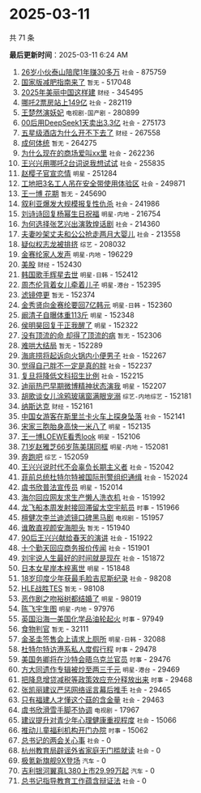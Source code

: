 # 2025-03-11

共 71 条


<!-- BEGIN -->

**最后更新时间**：2025-03-11 6:24 AM
1. [26岁小伙泰山陪爬1年赚30多万](https://m.weibo.cn/search?containerid=100103type%3D1%26t%3D10%26q%3D%2326%E5%B2%81%E5%B0%8F%E4%BC%99%E6%B3%B0%E5%B1%B1%E9%99%AA%E7%88%AC1%E5%B9%B4%E8%B5%9A30%E5%A4%9A%E4%B8%87%23&stream_entry_id=31&isnewpage=1&extparam=seat%3D1%26cate%3D5001%26stream_entry_id%3D31%26lcate%3D5001%26band_rank%3D1%26realpos%3D1%26flag%3D1%26filter_type%3Drealtimehot%26dgr%3D0%26c_type%3D31%26pos%3D0%26q%3D%252326%25E5%25B2%2581%25E5%25B0%258F%25E4%25BC%2599%25E6%25B3%25B0%25E5%25B1%25B1%25E9%2599%25AA%25E7%2588%25AC1%25E5%25B9%25B4%25E8%25B5%259A30%25E5%25A4%259A%25E4%25B8%2587%2523%26display_time%3D1741624186%26pre_seqid%3D174162418651203272624119) `社会` - 875759
2. [国家版减肥指南来了](https://m.weibo.cn/search?containerid=100103type%3D1%26t%3D10%26q%3D%23%E5%9B%BD%E5%AE%B6%E7%89%88%E5%87%8F%E8%82%A5%E6%8C%87%E5%8D%97%E6%9D%A5%E4%BA%86%23&stream_entry_id=31&isnewpage=1&extparam=seat%3D1%26cate%3D5001%26stream_entry_id%3D31%26lcate%3D5001%26band_rank%3D2%26realpos%3D2%26flag%3D16%26filter_type%3Drealtimehot%26dgr%3D0%26c_type%3D31%26pos%3D1%26q%3D%2523%25E5%259B%25BD%25E5%25AE%25B6%25E7%2589%2588%25E5%2587%258F%25E8%2582%25A5%25E6%258C%2587%25E5%258D%2597%25E6%259D%25A5%25E4%25BA%2586%2523%26display_time%3D1741624186%26pre_seqid%3D174162418651203272624119) `暂无` - 517048
3. [2025年美丽中国这样建](https://m.weibo.cn/search?containerid=100103type%3D1%26t%3D10%26q%3D%232025%E5%B9%B4%E7%BE%8E%E4%B8%BD%E4%B8%AD%E5%9B%BD%E8%BF%99%E6%A0%B7%E5%BB%BA%23&stream_entry_id=31&isnewpage=1&extparam=seat%3D1%26cate%3D5001%26stream_entry_id%3D31%26lcate%3D5001%26band_rank%3D3%26realpos%3D3%26flag%3D0%26filter_type%3Drealtimehot%26dgr%3D0%26c_type%3D31%26pos%3D2%26q%3D%25232025%25E5%25B9%25B4%25E7%25BE%258E%25E4%25B8%25BD%25E4%25B8%25AD%25E5%259B%25BD%25E8%25BF%2599%25E6%25A0%25B7%25E5%25BB%25BA%2523%26display_time%3D1741624186%26pre_seqid%3D174162418651203272624119) `财经` - 345495
4. [哪吒2票房站上149亿](https://m.weibo.cn/search?containerid=100103type%3D1%26t%3D10%26q%3D%23%E5%93%AA%E5%90%922%E7%A5%A8%E6%88%BF%E7%AB%99%E4%B8%8A149%E4%BA%BF%23&stream_entry_id=31&isnewpage=1&extparam=seat%3D1%26cate%3D5001%26stream_entry_id%3D31%26lcate%3D5001%26band_rank%3D4%26realpos%3D4%26flag%3D0%26filter_type%3Drealtimehot%26dgr%3D0%26c_type%3D31%26pos%3D3%26q%3D%2523%25E5%2593%25AA%25E5%2590%25922%25E7%25A5%25A8%25E6%2588%25BF%25E7%25AB%2599%25E4%25B8%258A149%25E4%25BA%25BF%2523%26display_time%3D1741624186%26pre_seqid%3D174162418651203272624119) `社会` - 282119
5. [王楚然演妖妃](https://m.weibo.cn/search?containerid=100103type%3D1%26t%3D10%26q%3D%E7%8E%8B%E6%A5%9A%E7%84%B6%E6%BC%94%E5%A6%96%E5%A6%83&stream_entry_id=31&isnewpage=1&extparam=seat%3D1%26cate%3D5001%26stream_entry_id%3D31%26lcate%3D5001%26band_rank%3D5%26realpos%3D5%26flag%3D0%26filter_type%3Drealtimehot%26dgr%3D0%26c_type%3D31%26pos%3D4%26q%3D%25E7%258E%258B%25E6%25A5%259A%25E7%2584%25B6%25E6%25BC%2594%25E5%25A6%2596%25E5%25A6%2583%26display_time%3D1741624186%26pre_seqid%3D174162418651203272624119) `电视剧-国产剧` - 280899
6. [00后用DeepSeek1天卖出3.3亿](https://m.weibo.cn/search?containerid=100103type%3D1%26t%3D10%26q%3D%2300%E5%90%8E%E7%94%A8DeepSeek1%E5%A4%A9%E5%8D%96%E5%87%BA3.3%E4%BA%BF%23&stream_entry_id=31&isnewpage=1&extparam=seat%3D1%26cate%3D5001%26stream_entry_id%3D31%26lcate%3D5001%26band_rank%3D6%26realpos%3D6%26flag%3D0%26filter_type%3Drealtimehot%26dgr%3D0%26c_type%3D31%26pos%3D5%26q%3D%252300%25E5%2590%258E%25E7%2594%25A8DeepSeek1%25E5%25A4%25A9%25E5%258D%2596%25E5%2587%25BA3.3%25E4%25BA%25BF%2523%26display_time%3D1741624186%26pre_seqid%3D174162418651203272624119) `社会` - 275173
7. [五星级酒店为什么开不下去了](https://m.weibo.cn/search?containerid=100103type%3D1%26t%3D10%26q%3D%23%E4%BA%94%E6%98%9F%E7%BA%A7%E9%85%92%E5%BA%97%E4%B8%BA%E4%BB%80%E4%B9%88%E5%BC%80%E4%B8%8D%E4%B8%8B%E5%8E%BB%E4%BA%86%23&stream_entry_id=31&isnewpage=1&extparam=seat%3D1%26cate%3D5001%26stream_entry_id%3D31%26lcate%3D5001%26band_rank%3D7%26realpos%3D7%26flag%3D0%26filter_type%3Drealtimehot%26dgr%3D0%26c_type%3D31%26pos%3D7%26q%3D%2523%25E4%25BA%2594%25E6%2598%259F%25E7%25BA%25A7%25E9%2585%2592%25E5%25BA%2597%25E4%25B8%25BA%25E4%25BB%2580%25E4%25B9%2588%25E5%25BC%2580%25E4%25B8%258D%25E4%25B8%258B%25E5%258E%25BB%25E4%25BA%2586%2523%26display_time%3D1741624186%26pre_seqid%3D174162418651203272624119) `财经` - 267558
8. [成何体统](https://m.weibo.cn/search?containerid=100103type%3D1%26t%3D10%26q%3D%E6%88%90%E4%BD%95%E4%BD%93%E7%BB%9F&stream_entry_id=31&isnewpage=1&extparam=seat%3D1%26cate%3D5001%26stream_entry_id%3D31%26lcate%3D5001%26band_rank%3D8%26realpos%3D8%26flag%3D0%26filter_type%3Drealtimehot%26dgr%3D0%26c_type%3D31%26pos%3D8%26q%3D%25E6%2588%2590%25E4%25BD%2595%25E4%25BD%2593%25E7%25BB%259F%26display_time%3D1741624186%26pre_seqid%3D174162418651203272624119) `暂无` - 264275
9. [为什么现在的商场爱叫xx里](https://m.weibo.cn/search?containerid=100103type%3D1%26t%3D10%26q%3D%23%E4%B8%BA%E4%BB%80%E4%B9%88%E7%8E%B0%E5%9C%A8%E7%9A%84%E5%95%86%E5%9C%BA%E7%88%B1%E5%8F%ABxx%E9%87%8C%23&stream_entry_id=31&isnewpage=1&extparam=seat%3D1%26cate%3D5001%26stream_entry_id%3D31%26lcate%3D5001%26band_rank%3D9%26realpos%3D9%26flag%3D1%26filter_type%3Drealtimehot%26dgr%3D0%26c_type%3D31%26pos%3D9%26q%3D%2523%25E4%25B8%25BA%25E4%25BB%2580%25E4%25B9%2588%25E7%258E%25B0%25E5%259C%25A8%25E7%259A%2584%25E5%2595%2586%25E5%259C%25BA%25E7%2588%25B1%25E5%258F%25ABxx%25E9%2587%258C%2523%26display_time%3D1741624186%26pre_seqid%3D174162418651203272624119) `社会` - 262236
10. [王兴兴用哪吒2台词说我想试试](https://m.weibo.cn/search?containerid=100103type%3D1%26t%3D10%26q%3D%23%E7%8E%8B%E5%85%B4%E5%85%B4%E7%94%A8%E5%93%AA%E5%90%922%E5%8F%B0%E8%AF%8D%E8%AF%B4%E6%88%91%E6%83%B3%E8%AF%95%E8%AF%95%23&stream_entry_id=31&isnewpage=1&extparam=seat%3D1%26cate%3D5001%26stream_entry_id%3D31%26lcate%3D5001%26band_rank%3D10%26realpos%3D10%26flag%3D1%26filter_type%3Drealtimehot%26dgr%3D0%26c_type%3D31%26pos%3D10%26q%3D%2523%25E7%258E%258B%25E5%2585%25B4%25E5%2585%25B4%25E7%2594%25A8%25E5%2593%25AA%25E5%2590%25922%25E5%258F%25B0%25E8%25AF%258D%25E8%25AF%25B4%25E6%2588%2591%25E6%2583%25B3%25E8%25AF%2595%25E8%25AF%2595%2523%26display_time%3D1741624186%26pre_seqid%3D174162418651203272624119) `社会` - 255835
11. [赵樱子官宣恋情](https://m.weibo.cn/search?containerid=100103type%3D1%26t%3D10%26q%3D%23%E8%B5%B5%E6%A8%B1%E5%AD%90%E5%AE%98%E5%AE%A3%E6%81%8B%E6%83%85%23&stream_entry_id=31&isnewpage=1&extparam=seat%3D1%26cate%3D5001%26stream_entry_id%3D31%26lcate%3D5001%26band_rank%3D11%26realpos%3D11%26flag%3D2%26filter_type%3Drealtimehot%26dgr%3D0%26c_type%3D31%26pos%3D11%26q%3D%2523%25E8%25B5%25B5%25E6%25A8%25B1%25E5%25AD%2590%25E5%25AE%2598%25E5%25AE%25A3%25E6%2581%258B%25E6%2583%2585%2523%26display_time%3D1741624186%26pre_seqid%3D174162418651203272624119) `明星` - 251284
12. [工地把3名工人吊在安全带使用体验区](https://m.weibo.cn/search?containerid=100103type%3D1%26t%3D10%26q%3D%23%E5%B7%A5%E5%9C%B0%E6%8A%8A3%E5%90%8D%E5%B7%A5%E4%BA%BA%E5%90%8A%E5%9C%A8%E5%AE%89%E5%85%A8%E5%B8%A6%E4%BD%BF%E7%94%A8%E4%BD%93%E9%AA%8C%E5%8C%BA%23&stream_entry_id=31&isnewpage=1&extparam=seat%3D1%26cate%3D5001%26stream_entry_id%3D31%26lcate%3D5001%26band_rank%3D12%26realpos%3D12%26flag%3D2%26filter_type%3Drealtimehot%26dgr%3D0%26c_type%3D31%26pos%3D12%26q%3D%2523%25E5%25B7%25A5%25E5%259C%25B0%25E6%258A%258A3%25E5%2590%258D%25E5%25B7%25A5%25E4%25BA%25BA%25E5%2590%258A%25E5%259C%25A8%25E5%25AE%2589%25E5%2585%25A8%25E5%25B8%25A6%25E4%25BD%25BF%25E7%2594%25A8%25E4%25BD%2593%25E9%25AA%258C%25E5%258C%25BA%2523%26display_time%3D1741624186%26pre_seqid%3D174162418651203272624119) `社会` - 249871
13. [王一博 花期](https://m.weibo.cn/search?containerid=100103type%3D1%26t%3D10%26q%3D%E7%8E%8B%E4%B8%80%E5%8D%9A+%E8%8A%B1%E6%9C%9F&stream_entry_id=31&isnewpage=1&extparam=seat%3D1%26cate%3D5001%26stream_entry_id%3D31%26lcate%3D5001%26band_rank%3D13%26realpos%3D13%26flag%3D0%26filter_type%3Drealtimehot%26dgr%3D0%26c_type%3D31%26pos%3D13%26q%3D%25E7%258E%258B%25E4%25B8%2580%25E5%258D%259A%2520%25E8%258A%25B1%25E6%259C%259F%26display_time%3D1741624186%26pre_seqid%3D174162418651203272624119) `暂无` - 245690
14. [叙利亚爆发大规模报复性仇杀](https://m.weibo.cn/search?containerid=100103type%3D1%26t%3D10%26q%3D%23%E5%8F%99%E5%88%A9%E4%BA%9A%E7%88%86%E5%8F%91%E5%A4%A7%E8%A7%84%E6%A8%A1%E6%8A%A5%E5%A4%8D%E6%80%A7%E4%BB%87%E6%9D%80%23&stream_entry_id=31&isnewpage=1&extparam=seat%3D1%26cate%3D5001%26stream_entry_id%3D31%26lcate%3D5001%26band_rank%3D14%26realpos%3D14%26flag%3D0%26filter_type%3Drealtimehot%26dgr%3D0%26c_type%3D31%26pos%3D14%26q%3D%2523%25E5%258F%2599%25E5%2588%25A9%25E4%25BA%259A%25E7%2588%2586%25E5%258F%2591%25E5%25A4%25A7%25E8%25A7%2584%25E6%25A8%25A1%25E6%258A%25A5%25E5%25A4%258D%25E6%2580%25A7%25E4%25BB%2587%25E6%259D%2580%2523%26display_time%3D1741624186%26pre_seqid%3D174162418651203272624119) `社会` - 241986
15. [刘诗诗回复杨幂生日祝福](https://m.weibo.cn/search?containerid=100103type%3D1%26t%3D10%26q%3D%E5%88%98%E8%AF%97%E8%AF%97%E5%9B%9E%E5%A4%8D%E6%9D%A8%E5%B9%82%E7%94%9F%E6%97%A5%E7%A5%9D%E7%A6%8F&stream_entry_id=31&isnewpage=1&extparam=seat%3D1%26cate%3D5001%26stream_entry_id%3D31%26lcate%3D5001%26band_rank%3D15%26realpos%3D15%26flag%3D0%26filter_type%3Drealtimehot%26dgr%3D0%26c_type%3D31%26pos%3D15%26q%3D%25E5%2588%2598%25E8%25AF%2597%25E8%25AF%2597%25E5%259B%259E%25E5%25A4%258D%25E6%259D%25A8%25E5%25B9%2582%25E7%2594%259F%25E6%2597%25A5%25E7%25A5%259D%25E7%25A6%258F%26display_time%3D1741624186%26pre_seqid%3D174162418651203272624119) `明星-内地` - 216754
16. [为何选择张艺兴出演敦煌话剧](https://m.weibo.cn/search?containerid=100103type%3D1%26t%3D10%26q%3D%23%E4%B8%BA%E4%BD%95%E9%80%89%E6%8B%A9%E5%BC%A0%E8%89%BA%E5%85%B4%E5%87%BA%E6%BC%94%E6%95%A6%E7%85%8C%E8%AF%9D%E5%89%A7%23&stream_entry_id=31&isnewpage=1&extparam=seat%3D1%26cate%3D5001%26stream_entry_id%3D31%26lcate%3D5001%26band_rank%3D16%26realpos%3D16%26flag%3D0%26filter_type%3Drealtimehot%26dgr%3D0%26c_type%3D31%26pos%3D16%26q%3D%2523%25E4%25B8%25BA%25E4%25BD%2595%25E9%2580%2589%25E6%258B%25A9%25E5%25BC%25A0%25E8%2589%25BA%25E5%2585%25B4%25E5%2587%25BA%25E6%25BC%2594%25E6%2595%25A6%25E7%2585%258C%25E8%25AF%259D%25E5%2589%25A7%2523%26display_time%3D1741624186%26pre_seqid%3D174162418651203272624119) `社会` - 214360
17. [夫妻吵架丈夫和公公抢走两月大婴儿](https://m.weibo.cn/search?containerid=100103type%3D1%26t%3D10%26q%3D%23%E5%A4%AB%E5%A6%BB%E5%90%B5%E6%9E%B6%E4%B8%88%E5%A4%AB%E5%92%8C%E5%85%AC%E5%85%AC%E6%8A%A2%E8%B5%B0%E4%B8%A4%E6%9C%88%E5%A4%A7%E5%A9%B4%E5%84%BF%23&stream_entry_id=31&isnewpage=1&extparam=seat%3D1%26cate%3D5001%26stream_entry_id%3D31%26lcate%3D5001%26band_rank%3D17%26realpos%3D17%26flag%3D1%26filter_type%3Drealtimehot%26dgr%3D0%26c_type%3D31%26pos%3D17%26q%3D%2523%25E5%25A4%25AB%25E5%25A6%25BB%25E5%2590%25B5%25E6%259E%25B6%25E4%25B8%2588%25E5%25A4%25AB%25E5%2592%258C%25E5%2585%25AC%25E5%2585%25AC%25E6%258A%25A2%25E8%25B5%25B0%25E4%25B8%25A4%25E6%259C%2588%25E5%25A4%25A7%25E5%25A9%25B4%25E5%2584%25BF%2523%26display_time%3D1741624186%26pre_seqid%3D174162418651203272624119) `社会` - 213558
18. [疑似权志龙被排挤](https://m.weibo.cn/search?containerid=100103type%3D1%26t%3D10%26q%3D%23%E7%96%91%E4%BC%BC%E6%9D%83%E5%BF%97%E9%BE%99%E8%A2%AB%E6%8E%92%E6%8C%A4%23&stream_entry_id=31&isnewpage=1&extparam=seat%3D1%26cate%3D5001%26stream_entry_id%3D31%26lcate%3D5001%26band_rank%3D18%26realpos%3D18%26flag%3D0%26filter_type%3Drealtimehot%26dgr%3D0%26c_type%3D31%26pos%3D18%26q%3D%2523%25E7%2596%2591%25E4%25BC%25BC%25E6%259D%2583%25E5%25BF%2597%25E9%25BE%2599%25E8%25A2%25AB%25E6%258E%2592%25E6%258C%25A4%2523%26display_time%3D1741624186%26pre_seqid%3D174162418651203272624119) `综艺` - 208032
19. [金赛纶家人发声](https://m.weibo.cn/search?containerid=100103type%3D1%26t%3D10%26q%3D%23%E9%87%91%E8%B5%9B%E7%BA%B6%E5%AE%B6%E4%BA%BA%E5%8F%91%E5%A3%B0%23&stream_entry_id=31&isnewpage=1&extparam=seat%3D1%26cate%3D5001%26stream_entry_id%3D31%26lcate%3D5001%26band_rank%3D19%26realpos%3D19%26flag%3D0%26filter_type%3Drealtimehot%26dgr%3D0%26c_type%3D31%26pos%3D19%26q%3D%2523%25E9%2587%2591%25E8%25B5%259B%25E7%25BA%25B6%25E5%25AE%25B6%25E4%25BA%25BA%25E5%258F%2591%25E5%25A3%25B0%2523%26display_time%3D1741624186%26pre_seqid%3D174162418651203272624119) `明星-内地` - 196229
20. [美股](https://m.weibo.cn/search?containerid=100103type%3D1%26t%3D10%26q%3D%E7%BE%8E%E8%82%A1&stream_entry_id=31&isnewpage=1&extparam=seat%3D1%26cate%3D5001%26stream_entry_id%3D31%26lcate%3D5001%26band_rank%3D20%26realpos%3D20%26flag%3D0%26filter_type%3Drealtimehot%26dgr%3D0%26c_type%3D31%26pos%3D20%26q%3D%25E7%25BE%258E%25E8%2582%25A1%26display_time%3D1741624186%26pre_seqid%3D174162418651203272624119) `财经` - 152430
21. [韩国歌手辉星去世](https://m.weibo.cn/search?containerid=100103type%3D1%26t%3D10%26q%3D%23%E9%9F%A9%E5%9B%BD%E6%AD%8C%E6%89%8B%E8%BE%89%E6%98%9F%E5%8E%BB%E4%B8%96%23&stream_entry_id=31&isnewpage=1&extparam=seat%3D1%26cate%3D5001%26stream_entry_id%3D31%26lcate%3D5001%26band_rank%3D21%26realpos%3D21%26flag%3D0%26filter_type%3Drealtimehot%26dgr%3D0%26c_type%3D31%26pos%3D21%26q%3D%2523%25E9%259F%25A9%25E5%259B%25BD%25E6%25AD%258C%25E6%2589%258B%25E8%25BE%2589%25E6%2598%259F%25E5%258E%25BB%25E4%25B8%2596%2523%26display_time%3D1741624186%26pre_seqid%3D174162418651203272624119) `明星-日韩` - 152412
22. [周杰伦背着女儿牵着儿子](https://m.weibo.cn/search?containerid=100103type%3D1%26t%3D10%26q%3D%23%E5%91%A8%E6%9D%B0%E4%BC%A6%E8%83%8C%E7%9D%80%E5%A5%B3%E5%84%BF%E7%89%B5%E7%9D%80%E5%84%BF%E5%AD%90%23&stream_entry_id=31&isnewpage=1&extparam=seat%3D1%26cate%3D5001%26stream_entry_id%3D31%26lcate%3D5001%26band_rank%3D22%26realpos%3D22%26flag%3D0%26filter_type%3Drealtimehot%26dgr%3D0%26c_type%3D31%26pos%3D22%26q%3D%2523%25E5%2591%25A8%25E6%259D%25B0%25E4%25BC%25A6%25E8%2583%258C%25E7%259D%2580%25E5%25A5%25B3%25E5%2584%25BF%25E7%2589%25B5%25E7%259D%2580%25E5%2584%25BF%25E5%25AD%2590%2523%26display_time%3D1741624186%26pre_seqid%3D174162418651203272624119) `明星-港台` - 152395
23. [滤镜停更](https://m.weibo.cn/search?containerid=100103type%3D1%26t%3D10%26q%3D%E6%BB%A4%E9%95%9C%E5%81%9C%E6%9B%B4&stream_entry_id=31&isnewpage=1&extparam=seat%3D1%26cate%3D5001%26stream_entry_id%3D31%26lcate%3D5001%26band_rank%3D23%26realpos%3D23%26flag%3D0%26filter_type%3Drealtimehot%26dgr%3D0%26c_type%3D31%26pos%3D23%26q%3D%25E6%25BB%25A4%25E9%2595%259C%25E5%2581%259C%25E6%259B%25B4%26display_time%3D1741624186%26pre_seqid%3D174162418651203272624119) `暂无` - 152374
24. [金秀贤向金赛纶要回7亿韩元](https://m.weibo.cn/search?containerid=100103type%3D1%26t%3D10%26q%3D%23%E9%87%91%E7%A7%80%E8%B4%A4%E5%90%91%E9%87%91%E8%B5%9B%E7%BA%B6%E8%A6%81%E5%9B%9E7%E4%BA%BF%E9%9F%A9%E5%85%83%23&stream_entry_id=31&isnewpage=1&extparam=seat%3D1%26cate%3D5001%26stream_entry_id%3D31%26lcate%3D5001%26band_rank%3D24%26realpos%3D24%26flag%3D0%26filter_type%3Drealtimehot%26dgr%3D0%26c_type%3D31%26pos%3D24%26q%3D%2523%25E9%2587%2591%25E7%25A7%2580%25E8%25B4%25A4%25E5%2590%2591%25E9%2587%2591%25E8%25B5%259B%25E7%25BA%25B6%25E8%25A6%2581%25E5%259B%259E7%25E4%25BA%25BF%25E9%259F%25A9%25E5%2585%2583%2523%26display_time%3D1741624186%26pre_seqid%3D174162418651203272624119) `明星-日韩` - 152360
25. [阚清子自曝体重113斤](https://m.weibo.cn/search?containerid=100103type%3D1%26t%3D10%26q%3D%23%E9%98%9A%E6%B8%85%E5%AD%90%E8%87%AA%E6%9B%9D%E4%BD%93%E9%87%8D113%E6%96%A4%23&stream_entry_id=31&isnewpage=1&extparam=seat%3D1%26cate%3D5001%26stream_entry_id%3D31%26lcate%3D5001%26band_rank%3D25%26realpos%3D25%26flag%3D0%26filter_type%3Drealtimehot%26dgr%3D0%26c_type%3D31%26pos%3D25%26q%3D%2523%25E9%2598%259A%25E6%25B8%2585%25E5%25AD%2590%25E8%2587%25AA%25E6%259B%259D%25E4%25BD%2593%25E9%2587%258D113%25E6%2596%25A4%2523%26display_time%3D1741624186%26pre_seqid%3D174162418651203272624119) `明星` - 152348
26. [侯明昊回复于正我醒了](https://m.weibo.cn/search?containerid=100103type%3D1%26t%3D10%26q%3D%23%E4%BE%AF%E6%98%8E%E6%98%8A%E5%9B%9E%E5%A4%8D%E4%BA%8E%E6%AD%A3%E6%88%91%E9%86%92%E4%BA%86%23&stream_entry_id=31&isnewpage=1&extparam=seat%3D1%26cate%3D5001%26stream_entry_id%3D31%26lcate%3D5001%26band_rank%3D26%26realpos%3D26%26flag%3D1%26filter_type%3Drealtimehot%26dgr%3D0%26c_type%3D31%26pos%3D26%26q%3D%2523%25E4%25BE%25AF%25E6%2598%258E%25E6%2598%258A%25E5%259B%259E%25E5%25A4%258D%25E4%25BA%258E%25E6%25AD%25A3%25E6%2588%2591%25E9%2586%2592%25E4%25BA%2586%2523%26display_time%3D1741624186%26pre_seqid%3D174162418651203272624119) `明星` - 152322
27. [没有顶流的命 却得了顶流的病](https://m.weibo.cn/search?containerid=100103type%3D1%26t%3D10%26q%3D%E6%B2%A1%E6%9C%89%E9%A1%B6%E6%B5%81%E7%9A%84%E5%91%BD+%E5%8D%B4%E5%BE%97%E4%BA%86%E9%A1%B6%E6%B5%81%E7%9A%84%E7%97%85&stream_entry_id=31&isnewpage=1&extparam=seat%3D1%26cate%3D5001%26stream_entry_id%3D31%26lcate%3D5001%26band_rank%3D27%26realpos%3D27%26flag%3D0%26filter_type%3Drealtimehot%26dgr%3D0%26c_type%3D31%26pos%3D27%26q%3D%25E6%25B2%25A1%25E6%259C%2589%25E9%25A1%25B6%25E6%25B5%2581%25E7%259A%2584%25E5%2591%25BD%2520%25E5%258D%25B4%25E5%25BE%2597%25E4%25BA%2586%25E9%25A1%25B6%25E6%25B5%2581%25E7%259A%2584%25E7%2597%2585%26display_time%3D1741624186%26pre_seqid%3D174162418651203272624119) `暂无` - 152306
28. [难哄大结局](https://m.weibo.cn/search?containerid=100103type%3D1%26t%3D10%26q%3D%23%E9%9A%BE%E5%93%84%E5%A4%A7%E7%BB%93%E5%B1%80%23&stream_entry_id=31&isnewpage=1&extparam=seat%3D1%26cate%3D5001%26stream_entry_id%3D31%26lcate%3D5001%26band_rank%3D28%26realpos%3D28%26flag%3D0%26filter_type%3Drealtimehot%26dgr%3D0%26c_type%3D31%26pos%3D28%26q%3D%2523%25E9%259A%25BE%25E5%2593%2584%25E5%25A4%25A7%25E7%25BB%2593%25E5%25B1%2580%2523%26display_time%3D1741624186%26pre_seqid%3D174162418651203272624119) `暂无` - 152289
29. [海底捞将起诉向火锅内小便男子](https://m.weibo.cn/search?containerid=100103type%3D1%26t%3D10%26q%3D%23%E6%B5%B7%E5%BA%95%E6%8D%9E%E5%B0%86%E8%B5%B7%E8%AF%89%E5%90%91%E7%81%AB%E9%94%85%E5%86%85%E5%B0%8F%E4%BE%BF%E7%94%B7%E5%AD%90%23&stream_entry_id=31&isnewpage=1&extparam=seat%3D1%26cate%3D5001%26stream_entry_id%3D31%26lcate%3D5001%26band_rank%3D29%26realpos%3D29%26flag%3D0%26filter_type%3Drealtimehot%26dgr%3D0%26c_type%3D31%26pos%3D29%26q%3D%2523%25E6%25B5%25B7%25E5%25BA%2595%25E6%258D%259E%25E5%25B0%2586%25E8%25B5%25B7%25E8%25AF%2589%25E5%2590%2591%25E7%2581%25AB%25E9%2594%2585%25E5%2586%2585%25E5%25B0%258F%25E4%25BE%25BF%25E7%2594%25B7%25E5%25AD%2590%2523%26display_time%3D1741624186%26pre_seqid%3D174162418651203272624119) `社会` - 152267
30. [觉得自己胖不一定是真的胖](https://m.weibo.cn/search?containerid=100103type%3D1%26t%3D10%26q%3D%23%E8%A7%89%E5%BE%97%E8%87%AA%E5%B7%B1%E8%83%96%E4%B8%8D%E4%B8%80%E5%AE%9A%E6%98%AF%E7%9C%9F%E7%9A%84%E8%83%96%23&stream_entry_id=31&isnewpage=1&extparam=seat%3D1%26cate%3D5001%26stream_entry_id%3D31%26lcate%3D5001%26band_rank%3D30%26realpos%3D30%26flag%3D0%26filter_type%3Drealtimehot%26dgr%3D0%26c_type%3D31%26pos%3D30%26q%3D%2523%25E8%25A7%2589%25E5%25BE%2597%25E8%2587%25AA%25E5%25B7%25B1%25E8%2583%2596%25E4%25B8%258D%25E4%25B8%2580%25E5%25AE%259A%25E6%2598%25AF%25E7%259C%259F%25E7%259A%2584%25E8%2583%2596%2523%26display_time%3D1741624186%26pre_seqid%3D174162418651203272624119) `社会` - 152237
31. [复旦将降低文科招生比例](https://m.weibo.cn/search?containerid=100103type%3D1%26t%3D10%26q%3D%23%E5%A4%8D%E6%97%A6%E5%B0%86%E9%99%8D%E4%BD%8E%E6%96%87%E7%A7%91%E6%8B%9B%E7%94%9F%E6%AF%94%E4%BE%8B%23&stream_entry_id=31&isnewpage=1&extparam=seat%3D1%26cate%3D5001%26stream_entry_id%3D31%26lcate%3D5001%26band_rank%3D31%26realpos%3D31%26flag%3D0%26filter_type%3Drealtimehot%26dgr%3D0%26c_type%3D31%26pos%3D31%26q%3D%2523%25E5%25A4%258D%25E6%2597%25A6%25E5%25B0%2586%25E9%2599%258D%25E4%25BD%258E%25E6%2596%2587%25E7%25A7%2591%25E6%258B%259B%25E7%2594%259F%25E6%25AF%2594%25E4%25BE%258B%2523%26display_time%3D1741624186%26pre_seqid%3D174162418651203272624119) `社会` - 152215
32. [迪丽热巴早期微博精神状态演我](https://m.weibo.cn/search?containerid=100103type%3D1%26t%3D10%26q%3D%23%E8%BF%AA%E4%B8%BD%E7%83%AD%E5%B7%B4%E6%97%A9%E6%9C%9F%E5%BE%AE%E5%8D%9A%E7%B2%BE%E7%A5%9E%E7%8A%B6%E6%80%81%E6%BC%94%E6%88%91%23&stream_entry_id=31&isnewpage=1&extparam=seat%3D1%26cate%3D5001%26stream_entry_id%3D31%26lcate%3D5001%26band_rank%3D32%26realpos%3D32%26flag%3D0%26filter_type%3Drealtimehot%26dgr%3D0%26c_type%3D31%26pos%3D32%26q%3D%2523%25E8%25BF%25AA%25E4%25B8%25BD%25E7%2583%25AD%25E5%25B7%25B4%25E6%2597%25A9%25E6%259C%259F%25E5%25BE%25AE%25E5%258D%259A%25E7%25B2%25BE%25E7%25A5%259E%25E7%258A%25B6%25E6%2580%2581%25E6%25BC%2594%25E6%2588%2591%2523%26display_time%3D1741624186%26pre_seqid%3D174162418651203272624119) `明星` - 152207
33. [胡歌谈女儿涂鸦玻璃窗满眼宠溺](https://m.weibo.cn/search?containerid=100103type%3D1%26t%3D10%26q%3D%E8%83%A1%E6%AD%8C%E8%B0%88%E5%A5%B3%E5%84%BF%E6%B6%82%E9%B8%A6%E7%8E%BB%E7%92%83%E7%AA%97%E6%BB%A1%E7%9C%BC%E5%AE%A0%E6%BA%BA&stream_entry_id=31&isnewpage=1&extparam=seat%3D1%26cate%3D5001%26stream_entry_id%3D31%26lcate%3D5001%26band_rank%3D33%26realpos%3D33%26flag%3D0%26filter_type%3Drealtimehot%26dgr%3D0%26c_type%3D31%26pos%3D33%26q%3D%25E8%2583%25A1%25E6%25AD%258C%25E8%25B0%2588%25E5%25A5%25B3%25E5%2584%25BF%25E6%25B6%2582%25E9%25B8%25A6%25E7%258E%25BB%25E7%2592%2583%25E7%25AA%2597%25E6%25BB%25A1%25E7%259C%25BC%25E5%25AE%25A0%25E6%25BA%25BA%26display_time%3D1741624186%26pre_seqid%3D174162418651203272624119) `综艺-内地综艺` - 152181
34. [纳斯达克](https://m.weibo.cn/search?containerid=100103type%3D1%26t%3D10%26q%3D%E7%BA%B3%E6%96%AF%E8%BE%BE%E5%85%8B&stream_entry_id=31&isnewpage=1&extparam=seat%3D1%26cate%3D5001%26stream_entry_id%3D31%26lcate%3D5001%26band_rank%3D34%26realpos%3D34%26flag%3D0%26filter_type%3Drealtimehot%26dgr%3D0%26c_type%3D31%26pos%3D34%26q%3D%25E7%25BA%25B3%25E6%2596%25AF%25E8%25BE%25BE%25E5%2585%258B%26display_time%3D1741624186%26pre_seqid%3D174162418651203272624119) `财经` - 152161
35. [中国女游客在斯里兰卡火车上探身坠落](https://m.weibo.cn/search?containerid=100103type%3D1%26t%3D10%26q%3D%23%E4%B8%AD%E5%9B%BD%E5%A5%B3%E6%B8%B8%E5%AE%A2%E5%9C%A8%E6%96%AF%E9%87%8C%E5%85%B0%E5%8D%A1%E7%81%AB%E8%BD%A6%E4%B8%8A%E6%8E%A2%E8%BA%AB%E5%9D%A0%E8%90%BD%23&stream_entry_id=31&isnewpage=1&extparam=seat%3D1%26cate%3D5001%26stream_entry_id%3D31%26lcate%3D5001%26band_rank%3D35%26realpos%3D35%26flag%3D0%26filter_type%3Drealtimehot%26dgr%3D0%26c_type%3D31%26pos%3D35%26q%3D%2523%25E4%25B8%25AD%25E5%259B%25BD%25E5%25A5%25B3%25E6%25B8%25B8%25E5%25AE%25A2%25E5%259C%25A8%25E6%2596%25AF%25E9%2587%258C%25E5%2585%25B0%25E5%258D%25A1%25E7%2581%25AB%25E8%25BD%25A6%25E4%25B8%258A%25E6%258E%25A2%25E8%25BA%25AB%25E5%259D%25A0%25E8%2590%25BD%2523%26display_time%3D1741624186%26pre_seqid%3D174162418651203272624119) `社会` - 152141
36. [宋家三胞胎身高快一米八了](https://m.weibo.cn/search?containerid=100103type%3D1%26t%3D10%26q%3D%23%E5%AE%8B%E5%AE%B6%E4%B8%89%E8%83%9E%E8%83%8E%E8%BA%AB%E9%AB%98%E5%BF%AB%E4%B8%80%E7%B1%B3%E5%85%AB%E4%BA%86%23&stream_entry_id=31&isnewpage=1&extparam=seat%3D1%26cate%3D5001%26stream_entry_id%3D31%26lcate%3D5001%26band_rank%3D36%26realpos%3D36%26flag%3D0%26filter_type%3Drealtimehot%26dgr%3D0%26c_type%3D31%26pos%3D36%26q%3D%2523%25E5%25AE%258B%25E5%25AE%25B6%25E4%25B8%2589%25E8%2583%259E%25E8%2583%258E%25E8%25BA%25AB%25E9%25AB%2598%25E5%25BF%25AB%25E4%25B8%2580%25E7%25B1%25B3%25E5%2585%25AB%25E4%25BA%2586%2523%26display_time%3D1741624186%26pre_seqid%3D174162418651203272624119) `明星` - 152135
37. [王一博LOEWE看秀look](https://m.weibo.cn/search?containerid=100103type%3D1%26t%3D10%26q%3D%23%E7%8E%8B%E4%B8%80%E5%8D%9ALOEWE%E7%9C%8B%E7%A7%80look%23&stream_entry_id=31&isnewpage=1&extparam=seat%3D1%26cate%3D5001%26stream_entry_id%3D31%26lcate%3D5001%26band_rank%3D37%26realpos%3D37%26flag%3D0%26filter_type%3Drealtimehot%26dgr%3D0%26c_type%3D31%26pos%3D37%26q%3D%2523%25E7%258E%258B%25E4%25B8%2580%25E5%258D%259ALOEWE%25E7%259C%258B%25E7%25A7%2580look%2523%26display_time%3D1741624186%26pre_seqid%3D174162418651203272624119) `明星` - 152106
38. [71岁赵雅芝66岁陈美琪同框](https://m.weibo.cn/search?containerid=100103type%3D1%26t%3D10%26q%3D%2371%E5%B2%81%E8%B5%B5%E9%9B%85%E8%8A%9D66%E5%B2%81%E9%99%88%E7%BE%8E%E7%90%AA%E5%90%8C%E6%A1%86%23&stream_entry_id=31&isnewpage=1&extparam=seat%3D1%26cate%3D5001%26stream_entry_id%3D31%26lcate%3D5001%26band_rank%3D38%26realpos%3D38%26flag%3D0%26filter_type%3Drealtimehot%26dgr%3D0%26c_type%3D31%26pos%3D38%26q%3D%252371%25E5%25B2%2581%25E8%25B5%25B5%25E9%259B%2585%25E8%258A%259D66%25E5%25B2%2581%25E9%2599%2588%25E7%25BE%258E%25E7%2590%25AA%25E5%2590%258C%25E6%25A1%2586%2523%26display_time%3D1741624186%26pre_seqid%3D174162418651203272624119) `明星-内地` - 152081
39. [奔跑吧](https://m.weibo.cn/search?containerid=100103type%3D1%26t%3D10%26q%3D%E5%A5%94%E8%B7%91%E5%90%A7&stream_entry_id=31&isnewpage=1&extparam=seat%3D1%26cate%3D5001%26stream_entry_id%3D31%26lcate%3D5001%26band_rank%3D39%26realpos%3D39%26flag%3D0%26filter_type%3Drealtimehot%26dgr%3D0%26c_type%3D31%26pos%3D39%26q%3D%25E5%25A5%2594%25E8%25B7%2591%25E5%2590%25A7%26display_time%3D1741624186%26pre_seqid%3D174162418651203272624119) `综艺` - 152059
40. [王兴兴说时代不会辜负长期主义者](https://m.weibo.cn/search?containerid=100103type%3D1%26t%3D10%26q%3D%23%E7%8E%8B%E5%85%B4%E5%85%B4%E8%AF%B4%E6%97%B6%E4%BB%A3%E4%B8%8D%E4%BC%9A%E8%BE%9C%E8%B4%9F%E9%95%BF%E6%9C%9F%E4%B8%BB%E4%B9%89%E8%80%85%23&stream_entry_id=31&isnewpage=1&extparam=seat%3D1%26cate%3D5001%26stream_entry_id%3D31%26lcate%3D5001%26band_rank%3D40%26realpos%3D40%26flag%3D1%26filter_type%3Drealtimehot%26dgr%3D0%26c_type%3D31%26pos%3D40%26q%3D%2523%25E7%258E%258B%25E5%2585%25B4%25E5%2585%25B4%25E8%25AF%25B4%25E6%2597%25B6%25E4%25BB%25A3%25E4%25B8%258D%25E4%25BC%259A%25E8%25BE%259C%25E8%25B4%259F%25E9%2595%25BF%25E6%259C%259F%25E4%25B8%25BB%25E4%25B9%2589%25E8%2580%2585%2523%26display_time%3D1741624186%26pre_seqid%3D174162418651203272624119) `社会` - 152042
41. [菲前总统杜特尔特被国际刑警组织通缉](https://m.weibo.cn/search?containerid=100103type%3D1%26t%3D10%26q%3D%23%E8%8F%B2%E5%89%8D%E6%80%BB%E7%BB%9F%E6%9D%9C%E7%89%B9%E5%B0%94%E7%89%B9%E8%A2%AB%E5%9B%BD%E9%99%85%E5%88%91%E8%AD%A6%E7%BB%84%E7%BB%87%E9%80%9A%E7%BC%89%23&stream_entry_id=31&isnewpage=1&extparam=seat%3D1%26cate%3D5001%26stream_entry_id%3D31%26lcate%3D5001%26band_rank%3D41%26realpos%3D41%26flag%3D0%26filter_type%3Drealtimehot%26dgr%3D0%26c_type%3D31%26pos%3D41%26q%3D%2523%25E8%258F%25B2%25E5%2589%258D%25E6%2580%25BB%25E7%25BB%259F%25E6%259D%259C%25E7%2589%25B9%25E5%25B0%2594%25E7%2589%25B9%25E8%25A2%25AB%25E5%259B%25BD%25E9%2599%2585%25E5%2588%2591%25E8%25AD%25A6%25E7%25BB%2584%25E7%25BB%2587%25E9%2580%259A%25E7%25BC%2589%2523%26display_time%3D1741624186%26pre_seqid%3D174162418651203272624119) `社会` - 152024
42. [虞书欣普法宣传员](https://m.weibo.cn/search?containerid=100103type%3D1%26t%3D10%26q%3D%23%E8%99%9E%E4%B9%A6%E6%AC%A3%E6%99%AE%E6%B3%95%E5%AE%A3%E4%BC%A0%E5%91%98%23&stream_entry_id=31&isnewpage=1&extparam=seat%3D1%26cate%3D5001%26stream_entry_id%3D31%26lcate%3D5001%26band_rank%3D42%26realpos%3D42%26flag%3D1%26filter_type%3Drealtimehot%26dgr%3D0%26c_type%3D31%26pos%3D42%26q%3D%2523%25E8%2599%259E%25E4%25B9%25A6%25E6%25AC%25A3%25E6%2599%25AE%25E6%25B3%2595%25E5%25AE%25A3%25E4%25BC%25A0%25E5%2591%2598%2523%26display_time%3D1741624186%26pre_seqid%3D174162418651203272624119) `明星` - 152014
43. [海尔回应网友求生产懒人洗衣机](https://m.weibo.cn/search?containerid=100103type%3D1%26t%3D10%26q%3D%23%E6%B5%B7%E5%B0%94%E5%9B%9E%E5%BA%94%E7%BD%91%E5%8F%8B%E6%B1%82%E7%94%9F%E4%BA%A7%E6%87%92%E4%BA%BA%E6%B4%97%E8%A1%A3%E6%9C%BA%23&stream_entry_id=31&isnewpage=1&extparam=seat%3D1%26cate%3D5001%26stream_entry_id%3D31%26lcate%3D5001%26band_rank%3D43%26realpos%3D43%26flag%3D0%26filter_type%3Drealtimehot%26dgr%3D0%26c_type%3D31%26pos%3D43%26q%3D%2523%25E6%25B5%25B7%25E5%25B0%2594%25E5%259B%259E%25E5%25BA%2594%25E7%25BD%2591%25E5%258F%258B%25E6%25B1%2582%25E7%2594%259F%25E4%25BA%25A7%25E6%2587%2592%25E4%25BA%25BA%25E6%25B4%2597%25E8%25A1%25A3%25E6%259C%25BA%2523%26display_time%3D1741624186%26pre_seqid%3D174162418651203272624119) `社会` - 151992
44. [龙飞船本周发射接回滞留太空宇航员](https://m.weibo.cn/search?containerid=100103type%3D1%26t%3D10%26q%3D%23%E9%BE%99%E9%A3%9E%E8%88%B9%E6%9C%AC%E5%91%A8%E5%8F%91%E5%B0%84%E6%8E%A5%E5%9B%9E%E6%BB%9E%E7%95%99%E5%A4%AA%E7%A9%BA%E5%AE%87%E8%88%AA%E5%91%98%23&stream_entry_id=31&isnewpage=1&extparam=seat%3D1%26cate%3D5001%26stream_entry_id%3D31%26lcate%3D5001%26band_rank%3D44%26realpos%3D44%26flag%3D1%26filter_type%3Drealtimehot%26dgr%3D0%26c_type%3D31%26pos%3D44%26q%3D%2523%25E9%25BE%2599%25E9%25A3%259E%25E8%2588%25B9%25E6%259C%25AC%25E5%2591%25A8%25E5%258F%2591%25E5%25B0%2584%25E6%258E%25A5%25E5%259B%259E%25E6%25BB%259E%25E7%2595%2599%25E5%25A4%25AA%25E7%25A9%25BA%25E5%25AE%2587%25E8%2588%25AA%25E5%2591%2598%2523%26display_time%3D1741624186%26pre_seqid%3D174162418651203272624119) `时事` - 151966
45. [檀健次李兰迪滤镜口碑黑马剧](https://m.weibo.cn/search?containerid=100103type%3D1%26t%3D10%26q%3D%23%E6%AA%80%E5%81%A5%E6%AC%A1%E6%9D%8E%E5%85%B0%E8%BF%AA%E6%BB%A4%E9%95%9C%E5%8F%A3%E7%A2%91%E9%BB%91%E9%A9%AC%E5%89%A7%23&stream_entry_id=31&isnewpage=1&extparam=seat%3D1%26cate%3D5001%26stream_entry_id%3D31%26lcate%3D5001%26band_rank%3D45%26realpos%3D45%26flag%3D1%26filter_type%3Drealtimehot%26dgr%3D0%26c_type%3D31%26pos%3D45%26q%3D%2523%25E6%25AA%2580%25E5%2581%25A5%25E6%25AC%25A1%25E6%259D%258E%25E5%2585%25B0%25E8%25BF%25AA%25E6%25BB%25A4%25E9%2595%259C%25E5%258F%25A3%25E7%25A2%2591%25E9%25BB%2591%25E9%25A9%25AC%25E5%2589%25A7%2523%26display_time%3D1741624186%26pre_seqid%3D174162418651203272624119) `电视剧` - 151957
46. [谁敢直视颜安海胆头](https://m.weibo.cn/search?containerid=100103type%3D1%26t%3D10%26q%3D%E8%B0%81%E6%95%A2%E7%9B%B4%E8%A7%86%E9%A2%9C%E5%AE%89%E6%B5%B7%E8%83%86%E5%A4%B4&stream_entry_id=31&isnewpage=1&extparam=seat%3D1%26cate%3D5001%26stream_entry_id%3D31%26lcate%3D5001%26band_rank%3D46%26realpos%3D46%26flag%3D1%26filter_type%3Drealtimehot%26dgr%3D0%26c_type%3D31%26pos%3D46%26q%3D%25E8%25B0%2581%25E6%2595%25A2%25E7%259B%25B4%25E8%25A7%2586%25E9%25A2%259C%25E5%25AE%2589%25E6%25B5%25B7%25E8%2583%2586%25E5%25A4%25B4%26display_time%3D1741624186%26pre_seqid%3D174162418651203272624119) `暂无` - 151940
47. [90后王兴兴献给春天的演讲](https://m.weibo.cn/search?containerid=100103type%3D1%26t%3D10%26q%3D%2390%E5%90%8E%E7%8E%8B%E5%85%B4%E5%85%B4%E7%8C%AE%E7%BB%99%E6%98%A5%E5%A4%A9%E7%9A%84%E6%BC%94%E8%AE%B2%23&stream_entry_id=31&isnewpage=1&extparam=seat%3D1%26cate%3D5001%26stream_entry_id%3D31%26lcate%3D5001%26band_rank%3D47%26realpos%3D47%26flag%3D0%26filter_type%3Drealtimehot%26dgr%3D0%26c_type%3D31%26pos%3D47%26q%3D%252390%25E5%2590%258E%25E7%258E%258B%25E5%2585%25B4%25E5%2585%25B4%25E7%258C%25AE%25E7%25BB%2599%25E6%2598%25A5%25E5%25A4%25A9%25E7%259A%2584%25E6%25BC%2594%25E8%25AE%25B2%2523%26display_time%3D1741624186%26pre_seqid%3D174162418651203272624119) `社会` - 151922
48. [十个勤天回应商务报价传闻](https://m.weibo.cn/search?containerid=100103type%3D1%26t%3D10%26q%3D%23%E5%8D%81%E4%B8%AA%E5%8B%A4%E5%A4%A9%E5%9B%9E%E5%BA%94%E5%95%86%E5%8A%A1%E6%8A%A5%E4%BB%B7%E4%BC%A0%E9%97%BB%23&stream_entry_id=31&isnewpage=1&extparam=seat%3D1%26cate%3D5001%26stream_entry_id%3D31%26lcate%3D5001%26band_rank%3D48%26realpos%3D48%26flag%3D1%26filter_type%3Drealtimehot%26dgr%3D0%26c_type%3D31%26pos%3D48%26q%3D%2523%25E5%258D%2581%25E4%25B8%25AA%25E5%258B%25A4%25E5%25A4%25A9%25E5%259B%259E%25E5%25BA%2594%25E5%2595%2586%25E5%258A%25A1%25E6%258A%25A5%25E4%25BB%25B7%25E4%25BC%25A0%25E9%2597%25BB%2523%26display_time%3D1741624186%26pre_seqid%3D174162418651203272624119) `社会` - 151901
49. [刘宇说人生最好的时间就是现在](https://m.weibo.cn/search?containerid=100103type%3D1%26t%3D10%26q%3D%23%E5%88%98%E5%AE%87%E8%AF%B4%E4%BA%BA%E7%94%9F%E6%9C%80%E5%A5%BD%E7%9A%84%E6%97%B6%E9%97%B4%E5%B0%B1%E6%98%AF%E7%8E%B0%E5%9C%A8%23&stream_entry_id=31&isnewpage=1&extparam=seat%3D1%26cate%3D5001%26stream_entry_id%3D31%26lcate%3D5001%26band_rank%3D49%26realpos%3D49%26flag%3D0%26filter_type%3Drealtimehot%26dgr%3D0%26c_type%3D31%26pos%3D49%26q%3D%2523%25E5%2588%2598%25E5%25AE%2587%25E8%25AF%25B4%25E4%25BA%25BA%25E7%2594%259F%25E6%259C%2580%25E5%25A5%25BD%25E7%259A%2584%25E6%2597%25B6%25E9%2597%25B4%25E5%25B0%25B1%25E6%2598%25AF%25E7%258E%25B0%25E5%259C%25A8%2523%26display_time%3D1741624186%26pre_seqid%3D174162418651203272624119) `社会` - 151872
50. [日本女星岸本梓离世](https://m.weibo.cn/search?containerid=100103type%3D1%26t%3D10%26q%3D%23%E6%97%A5%E6%9C%AC%E5%A5%B3%E6%98%9F%E5%B2%B8%E6%9C%AC%E6%A2%93%E7%A6%BB%E4%B8%96%23&stream_entry_id=31&isnewpage=1&extparam=seat%3D1%26cate%3D5001%26stream_entry_id%3D31%26lcate%3D5001%26band_rank%3D50%26realpos%3D50%26flag%3D0%26filter_type%3Drealtimehot%26dgr%3D0%26c_type%3D31%26pos%3D50%26q%3D%2523%25E6%2597%25A5%25E6%259C%25AC%25E5%25A5%25B3%25E6%2598%259F%25E5%25B2%25B8%25E6%259C%25AC%25E6%25A2%2593%25E7%25A6%25BB%25E4%25B8%2596%2523%26display_time%3D1741624186%26pre_seqid%3D174162418651203272624119) `明星` - 151848
51. [18岁印度少年获最毛脸吉尼斯纪录](https://m.weibo.cn/search?containerid=100103type%3D1%26t%3D10%26q%3D%2318%E5%B2%81%E5%8D%B0%E5%BA%A6%E5%B0%91%E5%B9%B4%E8%8E%B7%E6%9C%80%E6%AF%9B%E8%84%B8%E5%90%89%E5%B0%BC%E6%96%AF%E7%BA%AA%E5%BD%95%23&stream_entry_id=31&isnewpage=1&extparam=seat%3D1%26q%3D%252318%25E5%25B2%2581%25E5%258D%25B0%25E5%25BA%25A6%25E5%25B0%2591%25E5%25B9%25B4%25E8%258E%25B7%25E6%259C%2580%25E6%25AF%259B%25E8%2584%25B8%25E5%2590%2589%25E5%25B0%25BC%25E6%2596%25AF%25E7%25BA%25AA%25E5%25BD%2595%2523%26cate%3D5001%26dgr%3D0%26stream_entry_id%3D31%26realpos%3D37%26pos%3D37%26lcate%3D5001%26band_rank%3D37%26filter_type%3Drealtimehot%26flag%3D1%26c_type%3D31%26display_time%3D1741627445%26pre_seqid%3D17416274455370328938083) `社会` - 98208
52. [HLE战胜TES](https://m.weibo.cn/search?containerid=100103type%3D1%26t%3D10%26q%3D%23HLE%E6%88%98%E8%83%9CTES%23&stream_entry_id=31&isnewpage=1&extparam=seat%3D1%26q%3D%2523HLE%25E6%2588%2598%25E8%2583%259CTES%2523%26cate%3D5001%26dgr%3D0%26stream_entry_id%3D31%26realpos%3D42%26pos%3D42%26lcate%3D5001%26band_rank%3D42%26filter_type%3Drealtimehot%26flag%3D0%26c_type%3D31%26display_time%3D1741627445%26pre_seqid%3D17416274455370328938083) `暂无` - 98108
53. [恶作剧之吻裕树都结婚了](https://m.weibo.cn/search?containerid=100103type%3D1%26t%3D10%26q%3D%23%E6%81%B6%E4%BD%9C%E5%89%A7%E4%B9%8B%E5%90%BB%E8%A3%95%E6%A0%91%E9%83%BD%E7%BB%93%E5%A9%9A%E4%BA%86%23&stream_entry_id=31&isnewpage=1&extparam=seat%3D1%26q%3D%2523%25E6%2581%25B6%25E4%25BD%259C%25E5%2589%25A7%25E4%25B9%258B%25E5%2590%25BB%25E8%25A3%2595%25E6%25A0%2591%25E9%2583%25BD%25E7%25BB%2593%25E5%25A9%259A%25E4%25BA%2586%2523%26cate%3D5001%26dgr%3D0%26stream_entry_id%3D31%26realpos%3D47%26pos%3D47%26lcate%3D5001%26band_rank%3D47%26filter_type%3Drealtimehot%26flag%3D0%26c_type%3D31%26display_time%3D1741627445%26pre_seqid%3D17416274455370328938083) `明星` - 98019
54. [陈飞宇生图](https://m.weibo.cn/search?containerid=100103type%3D1%26t%3D10%26q%3D%E9%99%88%E9%A3%9E%E5%AE%87%E7%94%9F%E5%9B%BE&stream_entry_id=31&isnewpage=1&extparam=seat%3D1%26q%3D%25E9%2599%2588%25E9%25A3%259E%25E5%25AE%2587%25E7%2594%259F%25E5%259B%25BE%26cate%3D5001%26dgr%3D0%26stream_entry_id%3D31%26realpos%3D49%26pos%3D49%26lcate%3D5001%26band_rank%3D49%26filter_type%3Drealtimehot%26flag%3D0%26c_type%3D31%26display_time%3D1741627445%26pre_seqid%3D17416274455370328938083) `明星-内地` - 97976
55. [英国沿海一美国化学品油轮起火](https://m.weibo.cn/search?containerid=100103type%3D1%26t%3D10%26q%3D%23%E8%8B%B1%E5%9B%BD%E6%B2%BF%E6%B5%B7%E4%B8%80%E7%BE%8E%E5%9B%BD%E5%8C%96%E5%AD%A6%E5%93%81%E6%B2%B9%E8%BD%AE%E8%B5%B7%E7%81%AB%23&stream_entry_id=31&isnewpage=1&extparam=seat%3D1%26q%3D%2523%25E8%258B%25B1%25E5%259B%25BD%25E6%25B2%25BF%25E6%25B5%25B7%25E4%25B8%2580%25E7%25BE%258E%25E5%259B%25BD%25E5%258C%2596%25E5%25AD%25A6%25E5%2593%2581%25E6%25B2%25B9%25E8%25BD%25AE%25E8%25B5%25B7%25E7%2581%25AB%2523%26cate%3D5001%26dgr%3D0%26stream_entry_id%3D31%26realpos%3D50%26pos%3D50%26lcate%3D5001%26band_rank%3D50%26filter_type%3Drealtimehot%26flag%3D0%26c_type%3D31%26display_time%3D1741627445%26pre_seqid%3D17416274455370328938083) `时事` - 97949
56. [食物判官](https://m.weibo.cn/search?containerid=100103type%3D1%26t%3D10%26q%3D%E9%A3%9F%E7%89%A9%E5%88%A4%E5%AE%98&stream_entry_id=31&isnewpage=1&extparam=seat%3D1%26c_type%3D31%26flag%3D1%26realpos%3D34%26lcate%3D5001%26stream_entry_id%3D31%26band_rank%3D34%26pos%3D34%26dgr%3D0%26cate%3D5001%26filter_type%3Drealtimehot%26q%3D%25E9%25A3%259F%25E7%2589%25A9%25E5%2588%25A4%25E5%25AE%2598%26display_time%3D1741631579%26pre_seqid%3D17416315798530321110974) `暂无` - 32111
57. [金圣圭签售会上请求上厕所](https://m.weibo.cn/search?containerid=100103type%3D1%26t%3D10%26q%3D%23%E9%87%91%E5%9C%A3%E5%9C%AD%E7%AD%BE%E5%94%AE%E4%BC%9A%E4%B8%8A%E8%AF%B7%E6%B1%82%E4%B8%8A%E5%8E%95%E6%89%80%23&stream_entry_id=31&isnewpage=1&extparam=seat%3D1%26c_type%3D31%26flag%3D1%26realpos%3D37%26lcate%3D5001%26stream_entry_id%3D31%26band_rank%3D37%26pos%3D37%26dgr%3D0%26cate%3D5001%26filter_type%3Drealtimehot%26q%3D%2523%25E9%2587%2591%25E5%259C%25A3%25E5%259C%25AD%25E7%25AD%25BE%25E5%2594%25AE%25E4%25BC%259A%25E4%25B8%258A%25E8%25AF%25B7%25E6%25B1%2582%25E4%25B8%258A%25E5%258E%2595%25E6%2589%2580%2523%26display_time%3D1741631579%26pre_seqid%3D17416315798530321110974) `明星-日韩` - 32088
58. [杜特尔特访港系私人度假行程](https://m.weibo.cn/search?containerid=100103type%3D1%26t%3D10%26q%3D%23%E6%9D%9C%E7%89%B9%E5%B0%94%E7%89%B9%E8%AE%BF%E6%B8%AF%E7%B3%BB%E7%A7%81%E4%BA%BA%E5%BA%A6%E5%81%87%E8%A1%8C%E7%A8%8B%23&stream_entry_id=31&isnewpage=1&extparam=seat%3D1%26flag%3D1%26filter_type%3Drealtimehot%26lcate%3D5001%26c_type%3D31%26pos%3D33%26q%3D%2523%25E6%259D%259C%25E7%2589%25B9%25E5%25B0%2594%25E7%2589%25B9%25E8%25AE%25BF%25E6%25B8%25AF%25E7%25B3%25BB%25E7%25A7%2581%25E4%25BA%25BA%25E5%25BA%25A6%25E5%2581%2587%25E8%25A1%258C%25E7%25A8%258B%2523%26dgr%3D0%26stream_entry_id%3D31%26realpos%3D33%26cate%3D5001%26band_rank%3D33%26display_time%3D1741645464%26pre_seqid%3D17416454645500309324518) `时事` - 29478
59. [美国务卿将在沙特会晤乌克兰官员](https://m.weibo.cn/search?containerid=100103type%3D1%26t%3D10%26q%3D%23%E7%BE%8E%E5%9B%BD%E5%8A%A1%E5%8D%BF%E5%B0%86%E5%9C%A8%E6%B2%99%E7%89%B9%E4%BC%9A%E6%99%A4%E4%B9%8C%E5%85%8B%E5%85%B0%E5%AE%98%E5%91%98%23&stream_entry_id=31&isnewpage=1&extparam=seat%3D1%26band_rank%3D48%26filter_type%3Drealtimehot%26lcate%3D5001%26pos%3D48%26q%3D%2523%25E7%25BE%258E%25E5%259B%25BD%25E5%258A%25A1%25E5%258D%25BF%25E5%25B0%2586%25E5%259C%25A8%25E6%25B2%2599%25E7%2589%25B9%25E4%25BC%259A%25E6%2599%25A4%25E4%25B9%258C%25E5%2585%258B%25E5%2585%25B0%25E5%25AE%2598%25E5%2591%2598%2523%26dgr%3D0%26cate%3D5001%26stream_entry_id%3D31%26realpos%3D48%26c_type%3D31%26flag%3D1%26display_time%3D1741638447%26pre_seqid%3D17416384470160331203067) `时事` - 29476
60. [方大同遗作专辑被炒至两三千元](https://m.weibo.cn/search?containerid=100103type%3D1%26t%3D10%26q%3D%23%E6%96%B9%E5%A4%A7%E5%90%8C%E9%81%97%E4%BD%9C%E4%B8%93%E8%BE%91%E8%A2%AB%E7%82%92%E8%87%B3%E4%B8%A4%E4%B8%89%E5%8D%83%E5%85%83%23&stream_entry_id=31&isnewpage=1&extparam=seat%3D1%26stream_entry_id%3D31%26band_rank%3D22%26filter_type%3Drealtimehot%26lcate%3D5001%26c_type%3D31%26dgr%3D0%26q%3D%2523%25E6%2596%25B9%25E5%25A4%25A7%25E5%2590%258C%25E9%2581%2597%25E4%25BD%259C%25E4%25B8%2593%25E8%25BE%2591%25E8%25A2%25AB%25E7%2582%2592%25E8%2587%25B3%25E4%25B8%25A4%25E4%25B8%2589%25E5%258D%2583%25E5%2585%2583%2523%26cate%3D5001%26flag%3D1%26pos%3D21%26realpos%3D22%26display_time%3D1741634485%26pre_seqid%3D174163448544892361948115) `明星-港台` - 29469
61. [把降息增贷减税等政策效应充分释放出来](https://m.weibo.cn/search?containerid=100103type%3D1%26t%3D10%26q%3D%23%E6%8A%8A%E9%99%8D%E6%81%AF%E5%A2%9E%E8%B4%B7%E5%87%8F%E7%A8%8E%E7%AD%89%E6%94%BF%E7%AD%96%E6%95%88%E5%BA%94%E5%85%85%E5%88%86%E9%87%8A%E6%94%BE%E5%87%BA%E6%9D%A5%23&stream_entry_id=31&isnewpage=1&extparam=seat%3D1%26band_rank%3D40%26filter_type%3Drealtimehot%26lcate%3D5001%26pos%3D40%26q%3D%2523%25E6%258A%258A%25E9%2599%258D%25E6%2581%25AF%25E5%25A2%259E%25E8%25B4%25B7%25E5%2587%258F%25E7%25A8%258E%25E7%25AD%2589%25E6%2594%25BF%25E7%25AD%2596%25E6%2595%2588%25E5%25BA%2594%25E5%2585%2585%25E5%2588%2586%25E9%2587%258A%25E6%2594%25BE%25E5%2587%25BA%25E6%259D%25A5%2523%26dgr%3D0%26cate%3D5001%26stream_entry_id%3D31%26realpos%3D40%26c_type%3D31%26flag%3D1%26display_time%3D1741638447%26pre_seqid%3D17416384470160331203067) `时事` - 29468
62. [张凯丽建议严惩网络谣言幕后推手](https://m.weibo.cn/search?containerid=100103type%3D1%26t%3D10%26q%3D%23%E5%BC%A0%E5%87%AF%E4%B8%BD%E5%BB%BA%E8%AE%AE%E4%B8%A5%E6%83%A9%E7%BD%91%E7%BB%9C%E8%B0%A3%E8%A8%80%E5%B9%95%E5%90%8E%E6%8E%A8%E6%89%8B%23&stream_entry_id=31&isnewpage=1&extparam=seat%3D1%26band_rank%3D31%26filter_type%3Drealtimehot%26lcate%3D5001%26pos%3D31%26q%3D%2523%25E5%25BC%25A0%25E5%2587%25AF%25E4%25B8%25BD%25E5%25BB%25BA%25E8%25AE%25AE%25E4%25B8%25A5%25E6%2583%25A9%25E7%25BD%2591%25E7%25BB%259C%25E8%25B0%25A3%25E8%25A8%2580%25E5%25B9%2595%25E5%2590%258E%25E6%258E%25A8%25E6%2589%258B%2523%26dgr%3D0%26cate%3D5001%26stream_entry_id%3D31%26realpos%3D31%26c_type%3D31%26flag%3D1%26display_time%3D1741638447%26pre_seqid%3D17416384470160331203067) `社会` - 29465
63. [只有福建人才懂这个菇的含金量](https://m.weibo.cn/search?containerid=100103type%3D1%26t%3D10%26q%3D%23%E5%8F%AA%E6%9C%89%E7%A6%8F%E5%BB%BA%E4%BA%BA%E6%89%8D%E6%87%82%E8%BF%99%E4%B8%AA%E8%8F%87%E7%9A%84%E5%90%AB%E9%87%91%E9%87%8F%23&stream_entry_id=31&isnewpage=1&extparam=seat%3D1%26flag%3D1%26filter_type%3Drealtimehot%26lcate%3D5001%26c_type%3D31%26pos%3D50%26q%3D%2523%25E5%258F%25AA%25E6%259C%2589%25E7%25A6%258F%25E5%25BB%25BA%25E4%25BA%25BA%25E6%2589%258D%25E6%2587%2582%25E8%25BF%2599%25E4%25B8%25AA%25E8%258F%2587%25E7%259A%2584%25E5%2590%25AB%25E9%2587%2591%25E9%2587%258F%2523%26dgr%3D0%26stream_entry_id%3D31%26realpos%3D50%26cate%3D5001%26band_rank%3D50%26display_time%3D1741645464%26pre_seqid%3D17416454645500309324518) `社会` - 29463
64. [虞书欣滑雪手脚不协调](https://m.weibo.cn/search?containerid=100103type%3D1%26t%3D10%26q%3D%23%E8%99%9E%E4%B9%A6%E6%AC%A3%E6%BB%91%E9%9B%AA%E6%89%8B%E8%84%9A%E4%B8%8D%E5%8D%8F%E8%B0%83%23&stream_entry_id=31&isnewpage=1&extparam=seat%3D1%26stream_entry_id%3D31%26band_rank%3D44%26filter_type%3Drealtimehot%26lcate%3D5001%26c_type%3D31%26dgr%3D0%26q%3D%2523%25E8%2599%259E%25E4%25B9%25A6%25E6%25AC%25A3%25E6%25BB%2591%25E9%259B%25AA%25E6%2589%258B%25E8%2584%259A%25E4%25B8%258D%25E5%258D%258F%25E8%25B0%2583%2523%26cate%3D5001%26flag%3D1%26pos%3D43%26realpos%3D44%26display_time%3D1741634485%26pre_seqid%3D174163448544892361948115) `电视剧` - 17967
65. [建议提升对青少年心理健康重视程度](https://m.weibo.cn/search?containerid=100103type%3D1%26t%3D10%26q%3D%23%E5%BB%BA%E8%AE%AE%E6%8F%90%E5%8D%87%E5%AF%B9%E9%9D%92%E5%B0%91%E5%B9%B4%E5%BF%83%E7%90%86%E5%81%A5%E5%BA%B7%E9%87%8D%E8%A7%86%E7%A8%8B%E5%BA%A6%23&stream_entry_id=31&isnewpage=1&extparam=seat%3D1%26band_rank%3D47%26filter_type%3Drealtimehot%26lcate%3D5001%26pos%3D47%26q%3D%2523%25E5%25BB%25BA%25E8%25AE%25AE%25E6%258F%2590%25E5%258D%2587%25E5%25AF%25B9%25E9%259D%2592%25E5%25B0%2591%25E5%25B9%25B4%25E5%25BF%2583%25E7%2590%2586%25E5%2581%25A5%25E5%25BA%25B7%25E9%2587%258D%25E8%25A7%2586%25E7%25A8%258B%25E5%25BA%25A6%2523%26dgr%3D0%26cate%3D5001%26stream_entry_id%3D31%26realpos%3D47%26c_type%3D31%26flag%3D1%26display_time%3D1741638447%26pre_seqid%3D17416384470160331203067) `社会` - 15066
66. [推动儿童福利机构开门办院](https://m.weibo.cn/search?containerid=100103type%3D1%26t%3D10%26q%3D%23%E6%8E%A8%E5%8A%A8%E5%84%BF%E7%AB%A5%E7%A6%8F%E5%88%A9%E6%9C%BA%E6%9E%84%E5%BC%80%E9%97%A8%E5%8A%9E%E9%99%A2%23&stream_entry_id=31&isnewpage=1&extparam=seat%3D1%26band_rank%3D49%26filter_type%3Drealtimehot%26lcate%3D5001%26pos%3D49%26q%3D%2523%25E6%258E%25A8%25E5%258A%25A8%25E5%2584%25BF%25E7%25AB%25A5%25E7%25A6%258F%25E5%2588%25A9%25E6%259C%25BA%25E6%259E%2584%25E5%25BC%2580%25E9%2597%25A8%25E5%258A%259E%25E9%2599%25A2%2523%26dgr%3D0%26cate%3D5001%26stream_entry_id%3D31%26realpos%3D49%26c_type%3D31%26flag%3D1%26display_time%3D1741638447%26pre_seqid%3D17416384470160331203067) `时事` - 15062
67. [总书记的两会关心事](https://m.weibo.cn/search?containerid=100103type%3D1%26t%3D10%26q%3D%23%E6%80%BB%E4%B9%A6%E8%AE%B0%E7%9A%84%E4%B8%A4%E4%BC%9A%E5%85%B3%E5%BF%83%E4%BA%8B%23&stream_entry_id=51&isnewpage=1&extparam=seat%3D1%26cate%3D10103%26q%3D%2523%25E6%2580%25BB%25E4%25B9%25A6%25E8%25AE%25B0%25E7%259A%2584%25E4%25B8%25A4%25E4%25BC%259A%25E5%2585%25B3%25E5%25BF%2583%25E4%25BA%258B%2523%26filter_type%3Drealtimehot%26stream_entry_id%3D51%26pos%3D0%26c_type%3D51%26dgr%3D0%26display_time%3D1741624186%26pre_seqid%3D174162418651203272624119) `社会` - 0
68. [杭州教育局辟谣外省家庭无门槛就读](https://m.weibo.cn/search?containerid=100103type%3D1%26t%3D10%26q%3D%23%E6%9D%AD%E5%B7%9E%E6%95%99%E8%82%B2%E5%B1%80%E8%BE%9F%E8%B0%A3%E5%A4%96%E7%9C%81%E5%AE%B6%E5%BA%AD%E6%97%A0%E9%97%A8%E6%A7%9B%E5%B0%B1%E8%AF%BB%23&stream_entry_id=31&isnewpage=1&extparam=seat%3D1%26cate%3D5001%26stream_entry_id%3D31%26lcate%3D5001%26band_rank%3D7%26q%3D%2523%25E6%259D%25AD%25E5%25B7%259E%25E6%2595%2599%25E8%2582%25B2%25E5%25B1%2580%25E8%25BE%259F%25E8%25B0%25A3%25E5%25A4%2596%25E7%259C%2581%25E5%25AE%25B6%25E5%25BA%25AD%25E6%2597%25A0%25E9%2597%25A8%25E6%25A7%259B%25E5%25B0%25B1%25E8%25AF%25BB%2523%26c_type%3D31%26is_ad_pos%3D1%26dgr%3D0%26pos%3D6%26adid%3D278778%26filter_type%3Drealtimehot%26display_time%3D1741624186%26pre_seqid%3D174162418651203272624119) `社会` - 0
69. [极氪新旗舰9X登场](https://m.weibo.cn/search?containerid=100103type%3D1%26t%3D10%26q%3D%23%E6%9E%81%E6%B0%AA%E6%96%B0%E6%97%97%E8%88%B09X%E7%99%BB%E5%9C%BA%23&stream_entry_id=31&isnewpage=1&extparam=seat%3D1%26q%3D%2523%25E6%259E%2581%25E6%25B0%25AA%25E6%2596%25B0%25E6%2597%2597%25E8%2588%25B09X%25E7%2599%25BB%25E5%259C%25BA%2523%26cate%3D5001%26dgr%3D0%26adid%3D278812%26stream_entry_id%3D31%26is_ad_pos%3D1%26lcate%3D5001%26pos%3D6%26band_rank%3D7%26filter_type%3Drealtimehot%26topic_ad%3D1%26c_type%3D31%26display_time%3D1741627445%26pre_seqid%3D17416274455370328938083) `汽车` - 0
70. [吉利银河翼真L380上市29.99万起](https://m.weibo.cn/search?containerid=100103type%3D1%26t%3D10%26q%3D%23%E5%90%89%E5%88%A9%E9%93%B6%E6%B2%B3%E7%BF%BC%E7%9C%9FL380%E4%B8%8A%E5%B8%8229.99%E4%B8%87%E8%B5%B7%23&stream_entry_id=31&isnewpage=1&extparam=seat%3D1%26c_type%3D31%26cate%3D5001%26lcate%3D5001%26stream_entry_id%3D31%26band_rank%3D7%26topic_ad%3D1%26adid%3D278827%26q%3D%2523%25E5%2590%2589%25E5%2588%25A9%25E9%2593%25B6%25E6%25B2%25B3%25E7%25BF%25BC%25E7%259C%259FL380%25E4%25B8%258A%25E5%25B8%258229.99%25E4%25B8%2587%25E8%25B5%25B7%2523%26dgr%3D0%26pos%3D6%26filter_type%3Drealtimehot%26is_ad_pos%3D1%26display_time%3D1741631579%26pre_seqid%3D17416315798530321110974) `汽车` - 0
71. [总书记指导教育工作蕴含辩证法](https://m.weibo.cn/search?containerid=100103type%3D1%26t%3D10%26q%3D%23%E6%80%BB%E4%B9%A6%E8%AE%B0%E6%8C%87%E5%AF%BC%E6%95%99%E8%82%B2%E5%B7%A5%E4%BD%9C%E8%95%B4%E5%90%AB%E8%BE%A9%E8%AF%81%E6%B3%95%23&stream_entry_id=51&isnewpage=1&extparam=seat%3D1%26stream_entry_id%3D51%26c_type%3D51%26q%3D%2523%25E6%2580%25BB%25E4%25B9%25A6%25E8%25AE%25B0%25E6%258C%2587%25E5%25AF%25BC%25E6%2595%2599%25E8%2582%25B2%25E5%25B7%25A5%25E4%25BD%259C%25E8%2595%25B4%25E5%2590%25AB%25E8%25BE%25A9%25E8%25AF%2581%25E6%25B3%2595%2523%26cate%3D10103%26dgr%3D0%26pos%3D0%26filter_type%3Drealtimehot%26display_time%3D1741634485%26pre_seqid%3D174163448544892361948115) `社会` - 0

<!-- END -->

